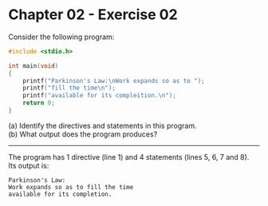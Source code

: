 # Chapter 02 - Exercise 02

Consider the following program:  

```C
#include <stdio.h>

int main(void)
{
    printf("Parkinson's Law:\nWork expands so as to ");
    printf("fill the time\n");
    printf("available for its compleition.\n");
    return 0;
}
```

(a) Identify the directives and statements in this program.  
(b) What output does the program produces?  

--- 

The program has 1 directive (line 1) and 4 statements (lines 5, 6, 7 and 8).  
Its output is:  

```
Parkinson's Law:
Work expands so as to fill the time
available for its completion.
```  
